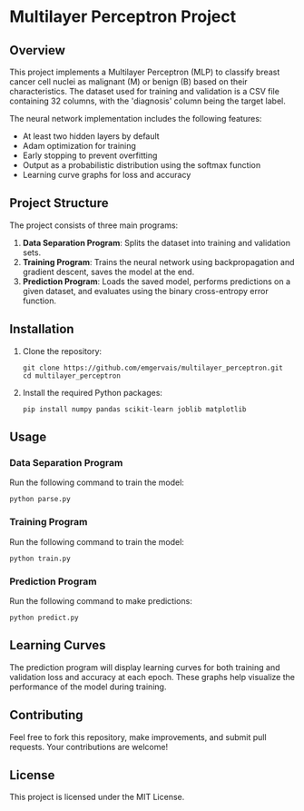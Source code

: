 <body>
<h1>Multilayer Perceptron Project</h1>
<h2>Overview</h2>
<p>This project implements a Multilayer Perceptron (MLP) to classify breast cancer cell nuclei as malignant (M) or benign (B) based on their characteristics. The dataset used for training and validation is a CSV file containing 32 columns, with the 'diagnosis' column being the target label.</p>
<p>The neural network implementation includes the following features:</p>
<ul>
<li>At least two hidden layers by default</li>
<li>Adam optimization for training</li>
<li>Early stopping to prevent overfitting</li>
<li>Output as a probabilistic distribution using the softmax function</li>
<li>Learning curve graphs for loss and accuracy</li>
</ul>
<h2>Project Structure</h2>
<p>The project consists of three main programs:</p>
<ol>
<li><strong>Data Separation Program</strong>: Splits the dataset into training and validation sets.</li>
<li><strong>Training Program</strong>: Trains the neural network using backpropagation and gradient descent, saves the model at the end.</li>
<li><strong>Prediction Program</strong>: Loads the saved model, performs predictions on a given dataset, and evaluates using the binary cross-entropy error function.</li>
</ol>
<h2>Installation</h2>
<ol>
<li>Clone the repository:
<pre><code>git clone https://github.com/emgervais/multilayer_perceptron.git
cd multilayer_perceptron</code></pre>
</li>
<li>Install the required Python packages:
<pre><code>pip install numpy pandas scikit-learn joblib matplotlib</code></pre>
</li>
</ol>
<h2>Usage</h2>
<h3>Data Separation Program</h3>
<p>Run the following command to train the model:</p>
<pre><code>python parse.py</code></pre>
<h3>Training Program</h3>
<p>Run the following command to train the model:</p>
<pre><code>python train.py</code></pre>
<h3>Prediction Program</h3>
<p>Run the following command to make predictions:</p>
<pre><code>python predict.py</code></pre>
<h2>Learning Curves</h2>
<p>The prediction program will display learning curves for both training and validation loss and accuracy at each epoch. These graphs help visualize the performance of the model during training.</p>
<h2>Contributing</h2>
<p>Feel free to fork this repository, make improvements, and submit pull requests. Your contributions are welcome!</p>
<h2>License</h2>
<p>This project is licensed under the MIT License.</p>
</body>
